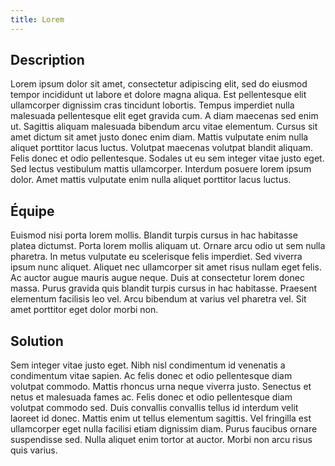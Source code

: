 ```yaml
---
title: Lorem
---
```

## Description
Lorem ipsum dolor sit amet, consectetur adipiscing elit, sed do eiusmod tempor incididunt ut labore et dolore magna aliqua. Est pellentesque elit ullamcorper dignissim cras tincidunt lobortis. Tempus imperdiet nulla malesuada pellentesque elit eget gravida cum. A diam maecenas sed enim ut. Sagittis aliquam malesuada bibendum arcu vitae elementum. Cursus sit amet dictum sit amet justo donec enim diam. Mattis vulputate enim nulla aliquet porttitor lacus luctus. Volutpat maecenas volutpat blandit aliquam. Felis donec et odio pellentesque. Sodales ut eu sem integer vitae justo eget. Sed lectus vestibulum mattis ullamcorper. Interdum posuere lorem ipsum dolor. Amet mattis vulputate enim nulla aliquet porttitor lacus luctus.

## Équipe
Euismod nisi porta lorem mollis. Blandit turpis cursus in hac habitasse platea dictumst. Porta lorem mollis aliquam ut. Ornare arcu odio ut sem nulla pharetra. In metus vulputate eu scelerisque felis imperdiet. Sed viverra ipsum nunc aliquet. Aliquet nec ullamcorper sit amet risus nullam eget felis. Ac auctor augue mauris augue neque. Duis at consectetur lorem donec massa. Purus gravida quis blandit turpis cursus in hac habitasse. Praesent elementum facilisis leo vel. Arcu bibendum at varius vel pharetra vel. Sit amet porttitor eget dolor morbi non.

## Solution
Sem integer vitae justo eget. Nibh nisl condimentum id venenatis a condimentum vitae sapien. Ac felis donec et odio pellentesque diam volutpat commodo. Mattis rhoncus urna neque viverra justo. Senectus et netus et malesuada fames ac. Felis donec et odio pellentesque diam volutpat commodo sed. Duis convallis convallis tellus id interdum velit laoreet id donec. Mattis enim ut tellus elementum sagittis. Vel fringilla est ullamcorper eget nulla facilisi etiam dignissim diam. Purus faucibus ornare suspendisse sed. Nulla aliquet enim tortor at auctor. Morbi non arcu risus quis varius.
